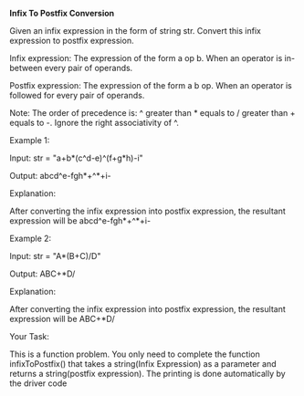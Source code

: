 **Infix To Postfix Conversion**

Given an infix expression in the form of string str. Convert this infix expression to postfix expression.

Infix expression: The expression of the form a op b. When an operator is in-between every pair of operands.

Postfix expression: The expression of the form a b op. When an operator is followed for every pair of operands.

Note: The order of precedence is: ^ greater than * equals to / greater than + equals to -. Ignore the right associativity of ^.

Example 1:

Input: str = "a+b*(c^d-e)^(f+g*h)-i"

Output: abcd^e-fgh*+^*+i-

Explanation:

After converting the infix expression 
into postfix expression, the resultant 
expression will be abcd^e-fgh*+^*+i-

Example 2:

Input: str = "A*(B+C)/D"

Output: ABC+*D/

Explanation:

After converting the infix expression 
into postfix expression, the resultant 
expression will be ABC+*D/
 
Your Task:

This is a function problem. You only need to complete the function infixToPostfix() that takes a string(Infix Expression) as a parameter and returns a string(postfix expression). The printing is done automatically by the driver code

